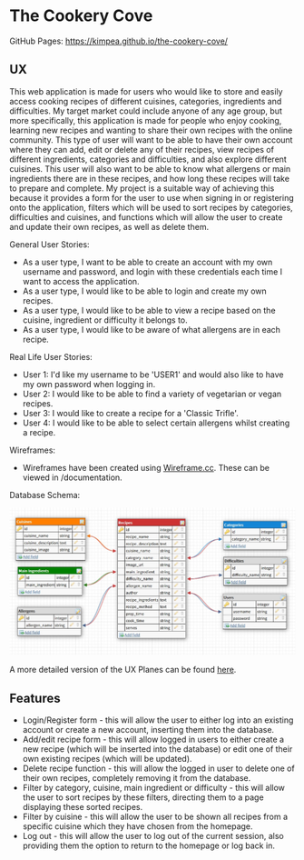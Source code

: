# The Cookery Cove

GitHub Pages:
https://kimpea.github.io/the-cookery-cove/

## UX

This web application is made for users who would like to store and easily access cooking recipes of different cuisines, categories, ingredients and difficulties. 
My target market could include anyone of any age group, but more specifically, this application is made for people who enjoy cooking, learning new recipes and wanting to share their own recipes with the online community.
This type of user will want to be able to have their own account where they can add, edit or delete any of their recipes, view recipes of different ingredients, categories and difficulties, and also explore different cuisines.
This user will also want to be able to know what allergens or main ingredients there are in these recipes, and how long these recipes will take to prepare and complete.
My project is a suitable way of achieving this because it provides a form for the user to use when signing in or registering onto the application, filters which will be used to sort recipes by categories, difficulties and cuisines, and functions which will allow the user to create and update their own recipes, as well as delete them.

General User Stories:

 - As a user type, I want to be able to create an account with my own username and password, and login with these credentials each time I want to access the application.
 - As a user type, I would like to be able to login and create my own recipes.
 - As a user type, I would like to be able to view a recipe based on the cuisine, ingredient or difficulty it belongs to. 
 - As a user type, I would like to be aware of what allergens are in each recipe. 

Real Life User Stories:

 - User 1: I'd like my username to be 'USER1' and would also like to have my own password when logging in.
 - User 2: I would like to be able to find a variety of vegetarian or vegan recipes.
 - User 3: I would like to create a recipe for a 'Classic Trifle'.
 - User 4: I would like to be able to select certain allergens whilst creating a recipe.

Wireframes:

 - Wireframes have been created using [Wireframe.cc](https://wireframe.cc/). These can be viewed in /documentation. 

Database Schema:

![Database Schema](/documentation/database_schema.png)

A more detailed version of the UX Planes can be found [here](/documentation/ux_planes.pdf).

## Features

 - Login/Register form - this will allow the user to either log into an existing account or create a new account, inserting them into the database.
 - Add/edit recipe form - this will allow logged in users to either create a new recipe (which will be inserted into the database) or edit one of their own existing recipes (which will be updated).
 - Delete recipe function - this will allow the logged in user to delete one of their own recipes, completely removing it from the database.
 - Filter by category, cuisine, main ingredient or difficulty - this will allow the user to sort recipes by these filters, directing them to a page displaying these sorted recipes.
 - Filter by cuisine - this will allow the user to be shown all recipes from a specific cuisine which they have chosen from the homepage.
 - Log out - this will allow the user to log out of the current session, also providing them the option to return to the homepage or log back in.

